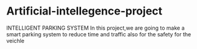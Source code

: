 # Artificial-intellegence-project
INTELLIGENT PARKING SYSTEM
In this project,we are going to make a smart parking system to reduce time and traffic also for the safety for the veichle
